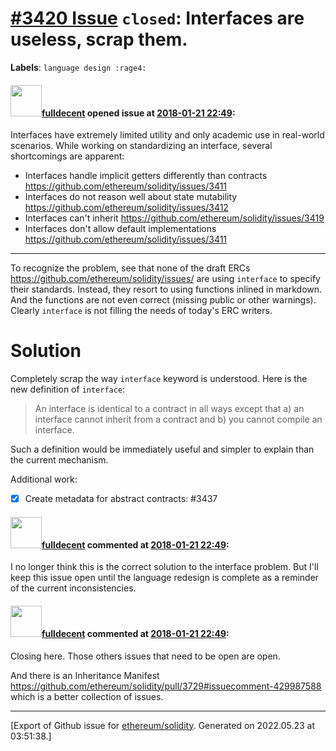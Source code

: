 # [\#3420 Issue](https://github.com/ethereum/solidity/issues/3420) `closed`: Interfaces are useless, scrap them.
**Labels**: `language design :rage4:`


#### <img src="https://avatars.githubusercontent.com/u/382183?u=cc7b2e76c56456ff05e23fa5ca044e4a461b2eb1&v=4" width="50">[fulldecent](https://github.com/fulldecent) opened issue at [2018-01-21 22:49](https://github.com/ethereum/solidity/issues/3420):

Interfaces have extremely limited utility and only academic use in real-world scenarios. While working on standardizing an interface, several shortcomings are apparent:

* Interfaces handle implicit getters differently than contracts https://github.com/ethereum/solidity/issues/3411
* Interfaces do not reason well about state mutability https://github.com/ethereum/solidity/issues/3412
* Interfaces can't inherit https://github.com/ethereum/solidity/issues/3419
* Interfaces don't allow default implementations https://github.com/ethereum/solidity/issues/3411

---

To recognize the problem, see that none of the draft ERCs https://github.com/ethereum/solidity/issues/ are using `interface` to specify their standards. Instead, they resort to using functions inlined in markdown. And the functions are not even correct (missing public or other warnings). Clearly `interface` is not filling the needs of today's ERC writers.

# Solution

Completely scrap the way `interface` keyword is understood. Here is the new definition of `interface`:

> An interface is identical to a contract in all ways except that a) an interface cannot inherit from a contract and b) you cannot compile an interface.

Such a definition would be immediately useful and simpler to explain than the current mechanism.

Additional work:

- [x] Create metadata for abstract contracts: #3437

#### <img src="https://avatars.githubusercontent.com/u/382183?u=cc7b2e76c56456ff05e23fa5ca044e4a461b2eb1&v=4" width="50">[fulldecent](https://github.com/fulldecent) commented at [2018-01-21 22:49](https://github.com/ethereum/solidity/issues/3420#issuecomment-415215266):

I no longer think this is the correct solution to the interface problem. But I'll keep this issue open until the language redesign is complete as a reminder of the current inconsistencies.

#### <img src="https://avatars.githubusercontent.com/u/382183?u=cc7b2e76c56456ff05e23fa5ca044e4a461b2eb1&v=4" width="50">[fulldecent](https://github.com/fulldecent) commented at [2018-01-21 22:49](https://github.com/ethereum/solidity/issues/3420#issuecomment-559306653):

Closing here. Those others issues that need to be open are open.

And there is an Inheritance Manifest https://github.com/ethereum/solidity/pull/3729#issuecomment-429987588 which is a better collection of issues.


-------------------------------------------------------------------------------



[Export of Github issue for [ethereum/solidity](https://github.com/ethereum/solidity). Generated on 2022.05.23 at 03:51:38.]
